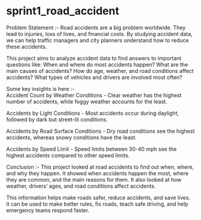 # sprint1_road_accident

Problem Statement :-
Road accidents are a big problem worldwide. They lead to injuries, loss of lives, and financial costs. By studying accident data, we can help traffic managers and city planners understand how to reduce these accidents.

This project aims to analyze accident data to find answers to important questions like:
When and where do most accidents happen?
What are the main causes of accidents?
How do age, weather, and road conditions affect accidents?
What types of vehicles and drivers are involved most often?

Some key insights is here :-  
Accident Count by Weather Conditions -
Clear weather has the highest number of accidents, while foggy weather accounts for the least.

Accidents by Light Conditions -
Most accidents occur during daylight, followed by dark but street-lit conditions.

Accidents by Road Surface Conditions - 
Dry road conditions see the highest accidents, whereas snowy conditions have the least.

Accidents by Speed Limit -
Speed limits between 30-40 mph see the highest accidents compared to other speed limits.


Conclusion :-
This project looked at road accidents to find out when, where, and why they happen. It showed when accidents happen the most, where they are common, and the main reasons for them. It also looked at how weather, drivers’ ages, and road conditions affect accidents.

This information helps make roads safer, reduce accidents, and save lives. It can be used to make better rules, fix roads, teach safe driving, and help emergency teams respond faster.
